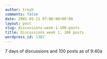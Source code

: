 ```yaml
---
author: troyh
comments: false
date: 2001-05-21 07:00:00+00:00
layout: post
slug: discussions-week-1-100-posts
title: Discussions week 1, 100 posts
wordpress_id: 1382
---
```


7 days of discussions and 100 posts as of 9:40a
